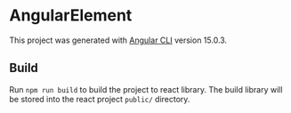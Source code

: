 # AngularElement

This project was generated with [Angular CLI](https://github.com/angular/angular-cli) version 15.0.3.

## Build

Run `npm run build` to build the project to react library. The build library will be stored into the react project `public/` directory.
